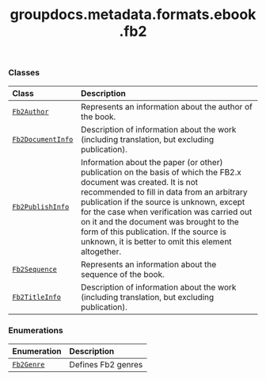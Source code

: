 ﻿---
title: groupdocs.metadata.formats.ebook.fb2
second_title: GroupDocs.Metadata for Python via .NET API References
description: 
type: docs
url: /python-net/groupdocs.metadata.formats.ebook.fb2/
is_root: false
weight: 10
---



### Classes
| Class | Description |
| :- | :- |
| [`Fb2Author`](/metadata/python-net/groupdocs.metadata.formats.ebook.fb2/fb2author) | Represents an information about the author of the book. |
| [`Fb2DocumentInfo`](/metadata/python-net/groupdocs.metadata.formats.ebook.fb2/fb2documentinfo) | Description of information about the work (including translation, but excluding publication). |
| [`Fb2PublishInfo`](/metadata/python-net/groupdocs.metadata.formats.ebook.fb2/fb2publishinfo) | Information about the paper (or other) publication on the basis of which the FB2.x document was created. It is not recommended to fill in data from an arbitrary publication if the source is unknown, except for the case when verification was carried out on it and the document was brought to the form of this publication. If the source is unknown, it is better to omit this element altogether. |
| [`Fb2Sequence`](/metadata/python-net/groupdocs.metadata.formats.ebook.fb2/fb2sequence) | Represents an information about the sequence of the book. |
| [`Fb2TitleInfo`](/metadata/python-net/groupdocs.metadata.formats.ebook.fb2/fb2titleinfo) | Description of information about the work (including translation, but excluding publication). |


### Enumerations
| Enumeration | Description |
| :- | :- |
| [`Fb2Genre`](/metadata/python-net/groupdocs.metadata.formats.ebook.fb2/fb2genre) | Defines Fb2 genres |


